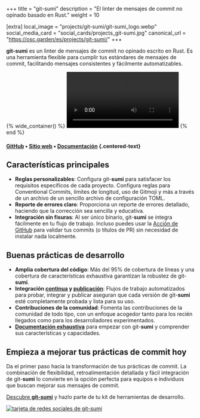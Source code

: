 +++
title = "git-sumi"
description = "El linter de mensajes de commit no opinado basado en Rust."
weight = 10

[extra]
local_image = "projects/git-sumi/git-sumi_logo.webp"
social_media_card = "social_cards/projects_git-sumi.jpg"
canonical_url = "https://osc.garden/es/projects/git-sumi/"
+++

**git-sumi** es un linter de mensajes de commit no opinado escrito en Rust. Es una herramienta flexible para cumplir tus estándares de mensajes de commit, facilitando mensajes consistentes y fácilmente automatizables.

{% wide_container() %}
<video controls src="https://cdn.jsdelivr.net/gh/welpo/git-sumi@main/assets/git-sumi_demo.mp4" title="git-sumi demo"></video>
{% end %}

#### [GitHub](https://github.com/welpo/git-sumi) • [Sitio web](https://sumi.rs/) • [Documentación](https://sumi.rs/docs/) {.centered-text}

## Características principales

- **Reglas personalizables**: Configura git-**sumi** para satisfacer los requisitos específicos de cada proyecto. Configura reglas para Conventional Commits, límites de longitud, uso de Gitmoji y más a través de un archivo de un sencillo archivo de configuración TOML.
- **Reporte de errores claro**: Proporciona un reporte de errores detallado, haciendo que la corrección sea sencilla y educativa.
- **Integración sin fisuras**: Al ser único binario, git-**sumi** se integra fácilmente en tu flujo de trabajo. Incluso puedes usar la [Acción de GitHub](https://github.com/welpo/git-sumi-action) para validar tus commits (o títulos de PR) sin necesidad de instalar nada localmente.

## Buenas prácticas de desarrollo

- **Amplia cobertura del código**: Más del 95% de cobertura de líneas y una cobertura de características exhaustiva garantizan la robustez de git-**sumi**.
- **Integración [continua](https://github.com/welpo/git-sumi/blob/main/.github/workflows/ci.yml) y [publicación](https://github.com/welpo/git-sumi/blob/main/.github/workflows/release.yml)**: Flujos de trabajo automatizados para probar, integrar y publicar aseguran que cada versión de git-**sumi** esté completamente probada y lista para su uso.
- **Contribuciones de la comunidad**: Fomenta las contribuciones de la comunidad de todo tipo, con un enfoque acogedor tanto para los recién llegados como para los desarrolladores experimentados.
- [**Documentación exhaustiva**](https://sumi.rs/docs/) para empezar con git-**sumi** y comprender sus características y capacidades.

## Empieza a mejorar tus prácticas de commit hoy

Da el primer paso hacia la transformación de tus prácticas de commit. La combinación de flexibilidad, retroalimentación detallada y fácil integración de git-**sumi** lo convierte en la opción perfecta para equipos e individuos que buscan mejorar sus mensajes de commit.

[Descubre **git-sumi**](https://sumi.rs/) y hazlo parte de tu kit de herramientas de desarrollo.

[![tarjeta de redes sociales de git-sumi](social_cards/projects_git-sumi.jpg)](https://sumi.rs/)
